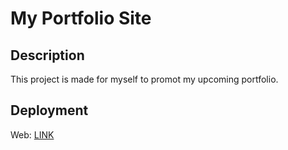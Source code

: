# My Portfolio Site

## Description

This project is made for myself to promot my upcoming portfolio.

## Deployment

Web: [LINK](https://mattp-edu.github.io/my-portfolio/)